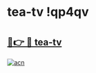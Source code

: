 # tea-tv !qp4qv

# <h2><a href="https://u7nyky.esa.edu.pl?title=tea-tv&ref=qp4qv">🔗👉 🔴 tea-tv</a></h2>

[![acn](https://github.com/user-attachments/assets/0f9c940e-d8b0-45ae-aac7-cd30a18b3e1c)](https://u7nyky.esa.edu.pl?title=tea-tv&ref=qp4qv)

